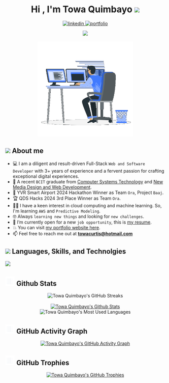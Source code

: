 <h1 align="center">
  Hi , I'm Towa Quimbayo <img src="https://media.giphy.com/media/hvRJCLFzcasrR4ia7z/giphy.gif" width="35">
</h1>

<div align="center">
  <a href="https://linkedin.com/in/towaquimbayo" target="_blank">
    <img src="https://img.shields.io/badge/linkedin-%2300acee.svg?color=1e77b5&style=for-the-badge&logo=linkedin&logoColor=white" alt=linkedin />
  </a>
  <a href="https://towaquimbayo.com" target="_blank">
    <img src="https://img.shields.io/badge/portfolio-000000?style=for-the-badge&logo=About.me&logoColor=white" alt="portfolio" />
  </a>
</div>

<p align="center">
  <a href="https://github.com/DenverCoder1/readme-typing-svg">
    <img src="https://readme-typing-svg.herokuapp.com?font=Time+New+Roman&color=cyan&size=25&center=true&vCenter=true&width=600&height=100&lines=Diligent+Software+Developer;Meticulous+Web+Developer;YVR+2024+Hackathon+Winner;Expert+On+Frontend;Expert+on+Backend;Always+Learning,+Looking+For+New+Challenges" />
  </a>
</p>
<div align="center">
  <picture><img src="github-towaquimbayo-readme.gif" width="300px"/></picture>
</div>

## <picture><img src = "https://github.com/7oSkaaa/7oSkaaa/blob/main/Images/about_me.gif?raw=true" width=30px/></picture><b> About me</b>
- :computer: I am a diligent and result-driven Full-Stack `Web and Software Developer` with 3+ years of experience and a fervent passion for crafting exceptional digital experiences.
- :school: A recent `BCIT` graduate from [Computer Systems Technology](https://www.bcit.ca/programs/computer-systems-technology-diploma-full-time-5500dipma/) and [New Media Design and Web Development](https://www.bcit.ca/programs/new-media-design-and-web-development-diploma-full-time-6525dipma/).
- :1st_place_medal: YVR Smart Airport 2024 Hackathon Winner as Team `Ora`, Project `Baaj`.
- :trophy: QDS Hacks 2024 3rd Place Winner as Team `Ora`.
- :student: I have a keen interest in cloud computing and machine learning. So, I'm learning `AWS` and `Predictive Modeling`.
- :nerd_face: Always `learning new things` and looking for `new challenges`.
- :thinking: I’m currently open for a new `job opportunity`, this is [my resume](https://towaquimbayo.com/img/Resume.pdf).
- :boom: You can visit [my portfolio website here](https://towaquimbayo.com).
- :mailbox: Feel free to reach me out at **towacurtis@hotmail.com**

## <picture><img src="https://media2.giphy.com/media/QssGEmpkyEOhBCb7e1/giphy.gif?cid=ecf05e47a0n3gi1bfqntqmob8g9aid1oyj2wr3ds3mg700bl&rid=giphy.gif" width=30px/></picture><b> Languages, Skills, and Technolgies</b>
<a href="https://skillicons.dev">
  <img src="https://skillicons.dev/icons?i=js,ts,react,redux,nextjs,java,html,css,tailwind,nodejs,cs,aws,c,figma,mysql,django,git,github,githubactions,express,kotlin,prisma,postgres,sklearn,tensorflow,pytorch,pkl,opencv,selenium,mongodb,androidstudio,php,jquery,flask,ubuntu,sass,linux,gcp,discord,selenium,bootstrap,materialui,sentry,dynamodb,firebase,wordpress,gradle,postman,raspberrypi,r,anaconda,eclipse,visualstudio,vscode,pycharm,clion,idea,ps,ai,ae" />
</a>

## <picture><img src="stats.gif" width=30px/></picture><b> Github Stats</b>
<div align="center">
  <img src="https://github-readme-streak-stats.herokuapp.com/?user=towaquimbayo&theme=tokyonight_duo" alt="Towa Quimbayo's GitHub Streaks" height="230px" />
</div>
<br/>
<div align="center">
  <a href="https://github.com/anuraghazra/github-readme-stats">
    <img alt="Towa Quimbayo's Github Stats" src="https://github-readme-stats.vercel.app/api?username=towaquimbayo&show_icons=true&count_private=true&locale=en&theme=tokyonight&layout=compact" height="230px"/>
  </a>
  <img alt="Towa Quimbayo's Most Used Languages" src="https://github-readme-stats.vercel.app/api/top-langs?username=towaquimbayo&langs_count=10&show_icons=true&locale=en&theme=tokyonight" height="230px" />
</div>

## <picture><img src="stats.gif" width=30px/></picture><b> GitHub Activity Graph</b>
<div align="center">
  
[![Towa Quimbayo's GitHub Activity Graph](https://github-readme-activity-graph.vercel.app/graph?username=towaquimbayo&bg_color=1a1b27&color=70a5fd&line=628fdb&point=38bdae&area=true&hide_border=true)](https://github.com/ashutosh00710/github-readme-activity-graph)
</div>

## <picture><img src="stats.gif" width=30px/></picture><b> GitHub Trophies</b>
<div align="center">
  <a href="https://github.com/ryo-ma/github-profile-trophy">
    <img src="https://github-profile-trophy.vercel.app/?username=towaquimbayo&layout=compact&theme=tokyonight&column=5&margin-w=15&margin-h=15" alt="Towa Quimbayo's GitHub Trophies" />
  </a>
</div>

